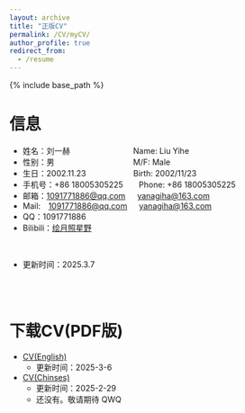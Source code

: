 ```yaml
---
layout: archive
title: "正版CV"
permalink: /CV/myCV/
author_profile: true
redirect_from:
  - /resume
---
```


{% include base_path %}

<script>
    var sWord = prompt("这个可不能轻易给你看哦", "请输入密码嗷");
    var password = "edministrator";
    var isCancle = false;
    while(sWord != password){
        if(sWord == null){
            isCancle = true;
            break;
        }
        else{
            sWord = prompt("真的不能轻易给你看哦", "密码到底是多少呢？");
        }
    }
    if(!isCancle){
        alert("欢迎光临！");
    }
    else{
        location.replace("/CV/");
        window.close();
    }
</script>

信息
=====
* 姓名：刘一赫&emsp;&emsp;&emsp;&emsp;&emsp;&emsp;&emsp;&emsp;Name: Liu Yihe
* 性别：男&emsp;&emsp;&emsp;&emsp;&emsp;&emsp;&emsp;&emsp;&emsp;&emsp;M/F: Male
* 生日：2002.11.23&emsp;&emsp;&emsp;&emsp;&emsp;&emsp;Birth: 2002/11/23
* 手机号：+86 18005305225&emsp;&emsp;Phone: +86 18005305225
* 邮箱：1091771886@qq.com&emsp;&ensp;yanagiha@163.com
* Mail:&emsp;1091771886@qq.com&emsp;&ensp;yanagiha@163.com
* QQ：1091771886
* Bilibili：<a href="https://space.bilibili.com/1986845884?spm_id_from=333.1007.0.0" target="_blank">绘月照星野</a>
<br>

* 更新时间：2025.3.7

<br><br>

下载CV(PDF版)
=====
* <a href="/files/CV1(English)_20250306.pdf" target="_blank">CV(English)</a>
  * 更新时间：2025-3-6
* <a href="/files/CV1(Chinese)_20250229.pdf" target="_blank">CV(Chinses)</a>
  * 更新时间：2025-2-29
  * 还没有。敬请期待 QWQ


